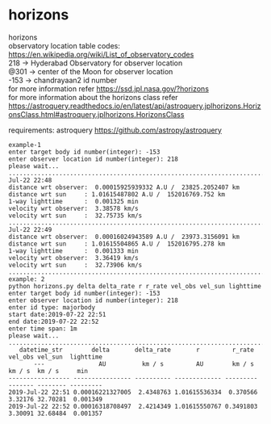 # horizons
horizons 
<br>observatory location table codes: https://en.wikipedia.org/wiki/List_of_observatory_codes</br>
218 -> Hyderabad Observatory for observer location</br>
@301 -> center of the Moon for observer location</br>
-153 -> chandrayaan2 id number</br>
for more information refer https://ssd.jpl.nasa.gov/?horizons</br>
for more information about the horizons class refer</br> https://astroquery.readthedocs.io/en/latest/api/astroquery.jplhorizons.HorizonsClass.html#astroquery.jplhorizons.HorizonsClass

requirements: astroquery https://github.com/astropy/astroquery</br>


```
example-1
enter target body id number(integer): -153
enter observer location id number(integer): 218
please wait...
...................................................................................................................
Jul-22 22:48
distance wrt observer:  0.00015925939332 A.U /  23825.2052407 km
distance wrt sun     : 1.01615487802 A.U /  152016769.752 km
1-way lighttime	     :  0.001325 min
velocity wrt observer:  3.38578 km/s
velocity wrt sun     :  32.75735 km/s
...................................................................................................................
Jul-22 22:49
distance wrt observer:  0.00016024943589 A.U /  23973.3156091 km
distance wrt sun     : 1.01615504865 A.U /  152016795.278 km
1-way lighttime	     :  0.001333 min
velocity wrt observer:  3.36419 km/s
velocity wrt sun     :  32.73906 km/s
...................................................................................................................
example: 2
python horizons.py delta delta_rate r r_rate vel_obs vel_sun lighttime
enter target body id number(integer): -153
enter observer location id number(integer): 218
enter id type: majorbody
start date:2019-07-22 22:51
end date:2019-07-22 22:52
enter time span: 1m
please wait...
...................................................................................................................
   datetime_str        delta       delta_rate       r         r_rate  vel_obs vel_sun  lighttime
       ---               AU          km / s         AU        km / s   km / s  km / s     min   
----------------- ---------------- ---------- ------------- --------- ------- -------- ---------
2019-Jul-22 22:51 0.00016221327005  2.4348763 1.01615536334  0.370566 3.32176 32.70281  0.001349
2019-Jul-22 22:52 0.00016318708497  2.4214349 1.01615550767 0.3491803 3.30091 32.68484  0.001357





